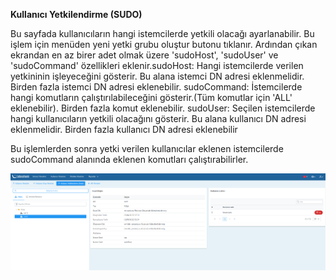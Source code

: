 **Kullanıcı Yetkilendirme (SUDO)**

Bu sayfada kullanıcıların hangi istemcilerde yetkili olacağı ayarlanabilir. Bu işlem için menüden 
yeni yetki grubu oluştur butonu tıklanır. Ardından çıkan ekrandan en az birer adet olmak üzere 'sudoHost', 
'sudoUser' ve 'sudoCommand' özellikleri eklenir.sudoHost: Hangi istemcilerde verilen yetkininin işleyeceğini gösterir. Bu alana istemci DN adresi eklenmelidir. Birden fazla istemci DN adresi eklenebilir.
sudoCommand: İstemcilerde hangi komutların çalıştırılabileceğini gösterir.(Tüm komutlar için 'ALL' eklenebilir). Birden fazla komut eklenebilir.
sudoUser: Seçilen istemcilerde hangi kullanıcıların yetkili olacağını gösterir. Bu alana kullanıcı DN adresi eklenmelidir.  Birden fazla kullanıcı DN adresi eklenebilir

Bu işlemlerden sonra yetki verilen kullanıcılar eklenen istemcilerde sudoCommand alanında eklenen komutları 
çalıştırabilirler.

![Kullanıcı Yetkilendirme(sudo)](../images/userAuthorizationSudo/userAuthorization.png)
